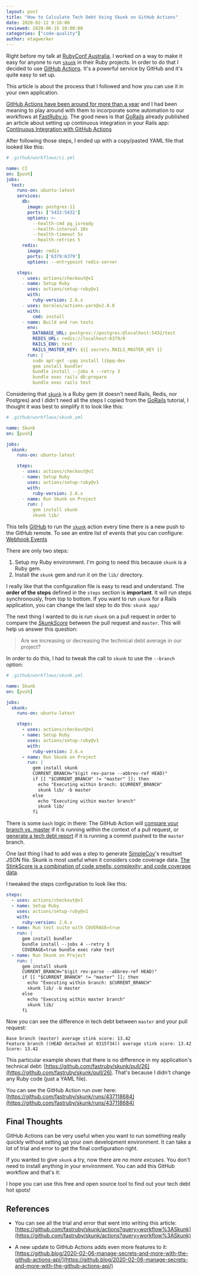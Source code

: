 ```yaml
---
layout: post
title: "How to Calculate Tech Debt Using Skunk on GitHub Actions"
date: 2020-02-12 9:16:00
reviewed: 2020-06-15 10:00:00
categories: ["code-quality"]
author: etagwerker
---
```


Right before my talk at [RubyConf Australia](https://www.rubyconf.org.au/), 
I worked on a way to make it easy for anyone to run [`skunk`](https://www.fastruby.io/blog/code-quality/intruducing-skunk-stink-score-calculator.html)
in their Ruby projects. In order to do that I decided to use [GitHub Actions](https://github.com/features/actions). 
It's a powerful service by GitHub and it's quite easy to set up.

This article is about the process that I followed and how you can use it in your own
application.

<!--more-->

[GitHub Actions have been around for more than a year](https://github.blog/2018-10-17-action-demos/)
and I had been meaning to play around with them to incorporate some automation to
our workflows at [FastRuby.io](https://fastruby.io). The good news is that [GoRails](https://gorails.com)
already published an article about setting up continuous integration in your Rails app:
[Continuous Integration with GitHub Actions](https://gorails.com/episodes/github-actions-continuous-integration-ruby-on-rails)

After following those steps, I ended up with a copy/pasted YAML file that looked like this:

```yaml
# .github/workflows/ci.yml

name: CI
on: [push]
jobs:
  test:
    runs-on: ubuntu-latest
    services:
      db:
        image: postgres:11
        ports: ['5432:5432']
        options: >-
          --health-cmd pg_isready
          --health-interval 10s
          --health-timeout 5s
          --health-retries 5
      redis:
        image: redis
        ports: ['6379:6379']
        options: --entrypoint redis-server

    steps:
      - uses: actions/checkout@v1
      - name: Setup Ruby
        uses: actions/setup-ruby@v1
        with:
          ruby-version: 2.6.x
      - uses: borales/actions-yarn@v2.0.0
        with:
          cmd: install
      - name: Build and run tests
        env:
          DATABASE_URL: postgres://postgres:@localhost:5432/test
          REDIS_URL: redis://localhost:6379/0
          RAILS_ENV: test
          RAILS_MASTER_KEY: ${{ secrets.RAILS_MASTER_KEY }}
        run: |
          sudo apt-get -yqq install libpq-dev
          gem install bundler
          bundle install --jobs 4 --retry 3
          bundle exec rails db:prepare
          bundle exec rails test
```

Considering that [`skunk`](https://github.com/fastruby/skunk) is a Ruby gem (it
doesn't need Rails, Redis, nor Postgres) and I didn't need all the steps I copied
from the [GoRails](https://gorails.com) tutorial, I thought it was best to 
simplify it to look like this:

```yaml
# .github/workflows/skunk.yml

name: Skunk
on: [push]

jobs:
  skunk:
    runs-on: ubuntu-latest

    steps:
      - uses: actions/checkout@v1
      - name: Setup Ruby
        uses: actions/setup-ruby@v1
        with:
          ruby-version: 2.6.x
      - name: Run Skunk on Project
        run: |
          gem install skunk
          skunk lib/
```

This tells [GitHub](https://github.com) to run the [`skunk`](https://github.com/fastruby/skunk)
action every time there is a new push to the GitHub remote. To see an entire list
of events that you can configure: 
[Webhook Events](https://help.github.com/en/actions/automating-your-workflow-with-github-actions/events-that-trigger-workflows#webhook-events)

There are only two steps:

1. Setup my Ruby environment. I'm going to need this because `skunk` is a Ruby gem.
1. Install the `skunk` gem and run it on the `lib/` directory.

I really like that the configuration file is easy to read and understand. The
**order of the steps** defined in the `steps` section is **important**. It will run
steps synchronously, from top to bottom. If you want to run `skunk` for a Rails
application, you can change the last step to do this: `skunk app/`

The next thing I wanted to do is run `skunk` on a pull request in order to
compare the [_SkunkScore_](https://github.com/fastruby/skunk#what-is-the-skunkscore) 
between the pull request and `master`. This will help us answer this question:

> Are we increasing or decreasing the technical debt average in our project?

In order to do this, I had to tweak the call to `skunk` to use the `--branch`
option:

```yaml
# .github/workflows/skunk.yml

name: Skunk
on: [push]

jobs:
  skunk:
    runs-on: ubuntu-latest

    steps:
      - uses: actions/checkout@v1
      - name: Setup Ruby
        uses: actions/setup-ruby@v1
        with:
          ruby-version: 2.6.x
      - name: Run Skunk on Project
        run: |
          gem install skunk
          CURRENT_BRANCH="$(git rev-parse --abbrev-ref HEAD)"
          if [[ "$CURRENT_BRANCH" != "master" ]]; then
            echo "Executing within branch: $CURRENT_BRANCH"
            skunk lib/ -b master
          else
            echo "Executing within master branch"
            skunk lib/
          fi
```

There is some `bash` logic in there: The GitHub Action will [compare your branch vs. master](https://github.com/fastruby/skunk#comparing-one-branch-vs-another) if
it is running within the context of a pull request, or [generate a tech debt report](https://github.com/fastruby/skunk#getting-a-sorted-list-of-stinkiest-files) if 
it is running a commit pushed to the `master` branch.

One last thing I had to add was a step to generate [SimpleCov](https://github.com/colszowka/simplecov)'s
resultset JSON file. Skunk is most useful when it considers code coverage data.
[The StinkScore is a combination of code smells; complexity; and code coverage data](https://github.com/fastruby/skunk#what-is-the-stinkscore).

I tweaked the steps configuration to look like this:

```yaml
steps:
  - uses: actions/checkout@v1
  - name: Setup Ruby
    uses: actions/setup-ruby@v1
    with:
      ruby-version: 2.6.x
  - name: Run test suite with COVERAGE=true
    run: |
      gem install bundler
      bundle install --jobs 4 --retry 3
      COVERAGE=true bundle exec rake test
  - name: Run Skunk on Project
    run: |
      gem install skunk
      CURRENT_BRANCH="$(git rev-parse --abbrev-ref HEAD)"
      if [[ "$CURRENT_BRANCH" != "master" ]]; then
        echo "Executing within branch: $CURRENT_BRANCH"
        skunk lib/ -b master
      else
        echo "Executing within master branch"
        skunk lib/
      fi
```

Now you can see the difference in tech debt between `master` and your pull
request:

```
Base branch (master) average stink score: 13.42
Feature branch ((HEAD detached at 0315f34)) average stink score: 13.42
Score: 13.42
```

This particular example shows that there is no difference in my application's
technical debt: [https://github.com/fastruby/skunk/pull/26](https://github.com/fastruby/skunk/pull/26).
That's because I didn't change any Ruby code (just a YAML file).

You can see the GitHub Action run over here:
[https://github.com/fastruby/skunk/runs/437118684](https://github.com/fastruby/skunk/runs/437118684)

## Final Thoughts

GitHub Actions can be very useful when you want to run something really quickly
without setting up your own development environment. It can take a lot of trial
and error to get the final configuration right.

If you wanted to give `skunk` a try, now there are _no more excuses_. You don't
need to install anything in your environment. You can add this GitHub workflow
and that's it:

<script src="https://gist.github.com/etagwerker/52e0add0af4281ed38fdc54a502b653f.js"></script>

I hope you can use this free and open source tool to find out your tech debt
hot spots!

## References

- You can see all the trial and error that went into writing this article:
[https://github.com/fastruby/skunk/actions?query=workflow%3ASkunk](https://github.com/fastruby/skunk/actions?query=workflow%3ASkunk)

- A new update to GitHub Actions adds even more features to it:
[https://github.blog/2020-02-06-manage-secrets-and-more-with-the-github-actions-api/](https://github.blog/2020-02-06-manage-secrets-and-more-with-the-github-actions-api/)
